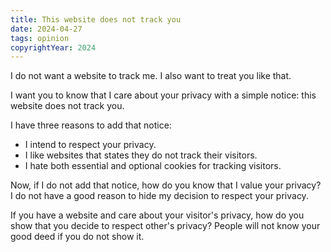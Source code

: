 ```yaml
---
title: This website does not track you
date: 2024-04-27
tags: opinion
copyrightYear: 2024
---
```


I do not want a website to track me. I also want to treat you like that.

I want you to know that I care about your privacy with a simple notice: this website does not track you.

I have three reasons to add that notice:

- I intend to respect your privacy.
- I like websites that states they do not track their visitors.
- I hate both essential and optional cookies for tracking visitors.

Now, if I do not add that notice, how do you know that I value your privacy? I do not have a good reason to hide my decision to respect your privacy.

If you have a website and care about your visitor's privacy, how do you show that you decide to respect other's privacy? People will not know your good deed if you do not show it.
